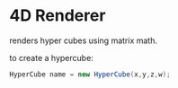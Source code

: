 # 4D Renderer
renders hyper cubes using matrix math.

to create a hypercube:

```java
HyperCube name = new HyperCube(x,y,z,w);
```
